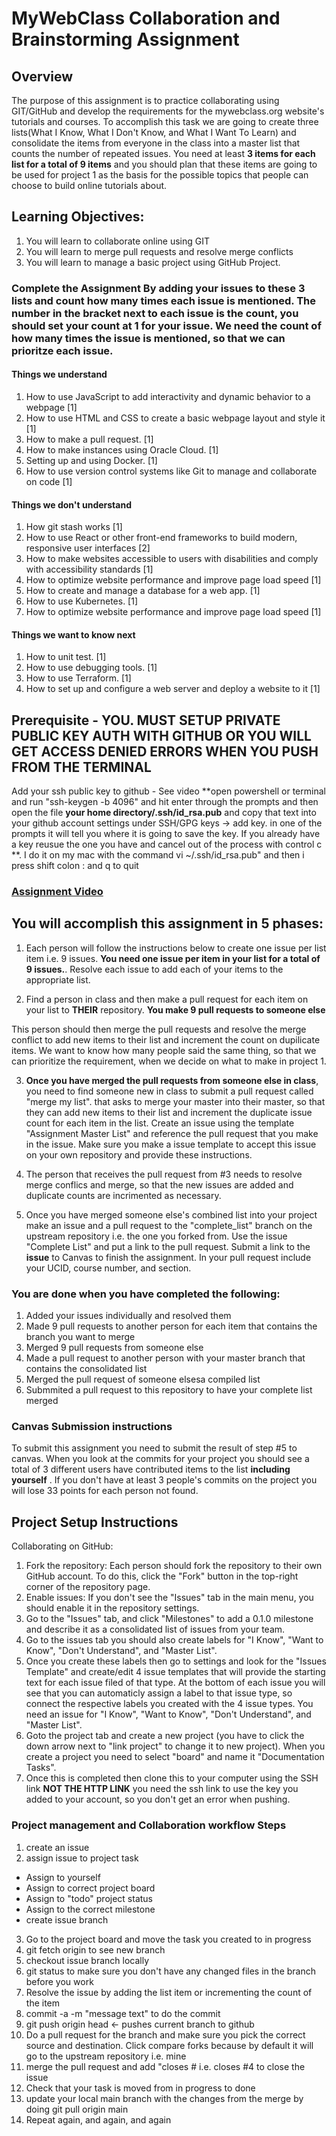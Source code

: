 # MyWebClass Collaboration and Brainstorming Assignment

## Overview

The purpose of this assignment is to practice collaborating using GIT/GitHub and
develop the requirements for the mywebclass.org website's tutorials and courses.
To accomplish this task we are going to create three lists(What I Know, What I
Don't Know, and What I Want To Learn) and consolidate the items from everyone in
the class into a master list that counts the number of repeated issues. You need
at least **3 items for each list for a total of 9 items** and you should plan
that these items are going to be used for project 1 as the basis for the
possible topics that people can choose to build online tutorials about.

## Learning Objectives:

1. You will learn to collaborate online using GIT
2. You will learn to merge pull requests and resolve merge conflicts
3. You will learn to manage a basic project using GitHub Project.

### Complete the Assignment By adding your issues to these 3 lists and count how many times each issue is mentioned. The number in the bracket next to each issue is the count, you should set your count at 1 for your issue. We need the count of how many times the issue is mentioned, so that we can prioritze each issue.

#### Things we understand
1. How to use JavaScript to add interactivity and dynamic behavior to a webpage [1]
2. How to use HTML and CSS to create a basic webpage layout and style it [1]
3. How to make a pull request. [1]
4. How to make instances using Oracle Cloud. [1]
5. Setting up and using Docker. [1]
6. How to use version control systems like Git to manage and collaborate on code [1]

#### Things we don't understand
1. How git stash works [1]
2. How to use React or other front-end frameworks to build modern, responsive user interfaces [2]
3. How to make websites accessible to users with disabilities and comply with accessibility standards [1]
4. How to optimize website performance and improve page load speed [1]
5. How to create and manage a database for a web app. [1]
6. How to use Kubernetes. [1]
7. How to optimize website performance and improve page load speed [1]


#### Things we want to know next

1. How to unit test. [1]
2. How to use debugging tools. [1]
3. How to use Terraform. [1]
4. How to set up and configure a web server and deploy a website to it [1]

## Prerequisite - YOU. MUST SETUP PRIVATE PUBLIC KEY AUTH WITH GITHUB OR YOU WILL GET ACCESS DENIED ERRORS WHEN YOU PUSH FROM THE TERMINAL

Add your ssh public key to github - See video **open powershell or terminal and
run "ssh-keygen -b 4096" and hit enter through the prompts and then open the
file **your home directory/.ssh/id_rsa.pub** and copy that text into your github
account settings under SSH/GPG keys -> add key. in one of the prompts it will
tell you where it is going to save the key. If you already have a key reusue the
one you have and cancel out of the process with control c **. I do it on my mac
with the command vi ~/.ssh/id_rsa.pub" and then i press shift colon : and q to
quit

### [Assignment Video](https://youtu.be/UFLKojO3OtM)

## You will accomplish this assignment in 5 phases:

1. Each person will follow the instructions below to create one issue per list
   item i.e. 9 issues. **You need one issue per item in your list for a total of
   9 issues.**. Resolve each issue to add each of your items to the appropriate
   list.

2. Find a person in class and then make a pull request for each item on your
   list to **THEIR** repository. **You make 9 pull requests to someone else**

This person should then merge the pull requests and resolve the merge conflict
to add new items to their list and increment the count on dupilicate items. We
want to know how many people said the same thing, so that we can prioritize the
requirement, when we decide on what to make in project 1.

3. **Once you have merged the pull requests from someone else in class**, you
   need to find someone new in class to submit a pull request called "merge my
   list". that asks to merge your master into their master, so that they can add
   new items to their list and increment the duplicate issue count for each item
   in the list. Create an issue using the template "Assignment Master List" and
   reference the pull request that you make in the issue. Make sure you make a
   issue template to accept this issue on your own repository and provide these
   instructions.

4. The person that receives the pull request from #3 needs to resolve merge
   conflics and merge, so that the new issues are added and duplicate counts are
   incrimented as necessary.

5. Once you have merged someone else's combined list into your project make an
   issue and a pull request to the "complete_list" branch on the upstream
   repository i.e. the one you forked from. Use the issue "Complete List" and
   put a link to the pull request. Submit a link to the **issue** to Canvas to
   finish the assignment. In your pull request include your UCID, course number,
   and section.

### You are done when you have completed the following:

1. Added your issues individually and resolved them
2. Made 9 pull requests to another person for each item that contains the branch
   you want to merge
3. Merged 9 pull requests from someone else
4. Made a pull request to another person with your master branch that contains
   the consolidated list
5. Merged the pull request of someone elsesa compiled list
6. Submmited a pull request to this repository to have your complete list merged

### Canvas Submission instructions

To submit this assignment you need to submit the result of step #5 to canvas.
When you look at the commits for your project you should see a total of 3
different users have contributed items to the list **including yourself** . If
you don't have at least 3 people's commits on the project you will lose 33
points for each person not found.

## Project Setup Instructions

Collaborating on GitHub:

1. Fork the repository: Each person should fork the repository to their own
   GitHub account. To do this, click the "Fork" button in the top-right corner
   of the repository page.
2. Enable issues: If you don't see the "Issues" tab in the main menu, you should
   enable it in the repository settings.
3. Go to the "Issues" tab, and click "Milestones" to add a 0.1.0 milestone and
   describe it as a consolidated list of issues from your team.
4. Go to the issues tab you should also create labels for "I Know", "Want to
   Know", "Don't Understand", and "Master List".
5. Once you create these labels then go to settings and look for the "Issues
   Template" and create/edit 4 issue templates that will provide the starting
   text for each issue filed of that type. At the bottom of each issue you will
   see that you can automaticly assign a label to that issue type, so connect
   the respective labels you created with the 4 issue types. You need an issue
   for "I Know", "Want to Know", "Don't Understand", and "Master List".
6. Goto the project tab and create a new project (you have to click the down
   arrow next to "link project" to change it to new project). When you create a
   project you need to select "board" and name it "Documentation Tasks".
7. Once this is completed then clone this to your computer using the SSH link
   **NOT THE HTTP LINK** you need the ssh link to use the key you added to your
   account, so you don't get an error when pushing.

### Project management and Collaboration workflow Steps

1. create an issue
2. assign issue to project task

- Assign to yourself
- Assign to correct project board
- Assign to "todo" project status
- Assign to the correct milestone
- create issue branch

3. Go to the project board and move the task you created to in progress
4. git fetch origin to see new branch
5. checkout issue branch locally
6. git status to make sure you don't have any changed files in the branch before
   you work
7. Resolve the issue by adding the list item or incrementing the count of the
   item
8. commit -a -m "message text" to do the commit
9. git push origin head <- pushes current branch to github
10. Do a pull request for the branch and make sure you pick the correct source
    and destination. Click compare forks because by default it will go to the
    upstream repository i.e. mine
11. merge the pull request and add "closes #<issue number> i.e. closes #4 to
    close the issue
12. Check that your task is moved from in progress to done
13. update your local main branch with the changes from the merge by doing git
    pull origin main
14. Repeat again, and again, and again
